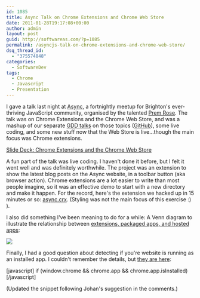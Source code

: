 ```yaml
---
id: 1085
title: Async Talk on Chrome Extensions and Chrome Web Store
date: 2011-01-28T19:17:08+00:00
author: admin
layout: post
guid: http://softwareas.com/?p=1085
permalink: /asyncjs-talk-on-chrome-extensions-and-chrome-web-store/
dsq_thread_id:
  - "375574848"
categories:
  - SoftwareDev
tags:
  - Chrome
  - Javascript
  - Presentation
---
```

I gave a talk last night at <a href="http://asyncjs.com/ ">Async</a>, a fortnightly meetup for Brighton's ever-thriving JavaScript community, organised by the talented <a href="http://premasagar.com">Prem Rose</a>. The talk was on Chrome Extensions and the Chrome Web Store, and was a mashup of our separate <a href="http://gdd-2010.appspot.com">GDD talks</a> on those topics (<a href="https://github.com/PaulKinlan/GDD-2010">GitHub</a>), some live coding, and some new stuff now that the Web Store is live...though the main focus was Chrome extensions.

<a href="http://prez.mahemoff.com/async-chrome">Slide Deck: Chrome Extensions and the Chrome Web Store</a>

A fun part of the talk was live coding. I haven't done it before, but I felt it went well and was definitely worthwhile. The project was an extension to show the latest blog posts on the Async website, in a toolbar button (aka browser action). Chrome extensions are a lot easier to write than most people imagine, so it was an effective demo to start with a new directory and make it happen. For the record, here's the extension we hacked up in 15 minutes or so: <a href="http://prez.mahemoff.com/async-chrome/async.crx">async.crx</a>. (Styling was not the main focus of this exercise :) ).

I also did something I've been meaning to do for a while: A Venn diagram to illustrate the relationship between <a href="http://code.google.com/chrome/webstore/articles/apps_vs_extensions.html">extensions, packaged apps, and hosted apps</a>:

<img src="http://farm6.static.flickr.com/5256/5390822668_fe99179465_o.jpg" />

Finally, I had a good question about detecting if you're website is running as an installed app. I couldn't remember the details, but <a href="http://groups.google.com/a/chromium.org/group/chromium-apps/browse_thread/thread/3a9c85a059d205ed/2dda367e20d526c2">they are here</a>:

[javascript]
if (window.chrome && chrome.app && chrome.app.isInstalled)
[/javascript]

(Updated the snippet following Johan's suggestion in the comments.)